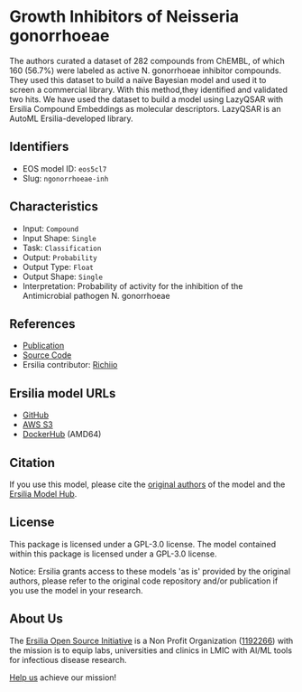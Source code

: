 # Growth Inhibitors of Neisseria gonorrhoeae

The authors curated a dataset of 282 compounds from ChEMBL, of which 160 (56.7%) were labeled as active N. gonorrhoeae inhibitor compounds. They used this dataset to build a naïve Bayesian model and used it to screen a commercial library. With this method,they identified and validated two hits. We have used the dataset to build a model using LazyQSAR with Ersilia Compound Embeddings as molecular descriptors. LazyQSAR is an AutoML Ersilia-developed library.

## Identifiers

* EOS model ID: `eos5cl7`
* Slug: `ngonorrhoeae-inh`

## Characteristics

* Input: `Compound`
* Input Shape: `Single`
* Task: `Classification`
* Output: `Probability`
* Output Type: `Float`
* Output Shape: `Single`
* Interpretation: Probability of activity for the inhibition of the Antimicrobial pathogen N. gonorrhoeae

## References

* [Publication](https://www.ncbi.nlm.nih.gov/pmc/articles/PMC8274436/)
* [Source Code](https://github.com/ersilia-os/lazy-qsar)
* Ersilia contributor: [Richiio](https://github.com/Richiio)

## Ersilia model URLs
* [GitHub](https://github.com/ersilia-os/eos5cl7)
* [AWS S3](https://ersilia-models-zipped.s3.eu-central-1.amazonaws.com/eos5cl7.zip)
* [DockerHub](https://hub.docker.com/r/ersiliaos/eos5cl7) (AMD64)

## Citation

If you use this model, please cite the [original authors](https://www.ncbi.nlm.nih.gov/pmc/articles/PMC8274436/) of the model and the [Ersilia Model Hub](https://github.com/ersilia-os/ersilia/blob/master/CITATION.cff).

## License

This package is licensed under a GPL-3.0 license. The model contained within this package is licensed under a GPL-3.0 license.

Notice: Ersilia grants access to these models 'as is' provided by the original authors, please refer to the original code repository and/or publication if you use the model in your research.

## About Us

The [Ersilia Open Source Initiative](https://ersilia.io) is a Non Profit Organization ([1192266](https://register-of-charities.charitycommission.gov.uk/charity-search/-/charity-details/5170657/full-print)) with the mission is to equip labs, universities and clinics in LMIC with AI/ML tools for infectious disease research.

[Help us](https://www.ersilia.io/donate) achieve our mission!